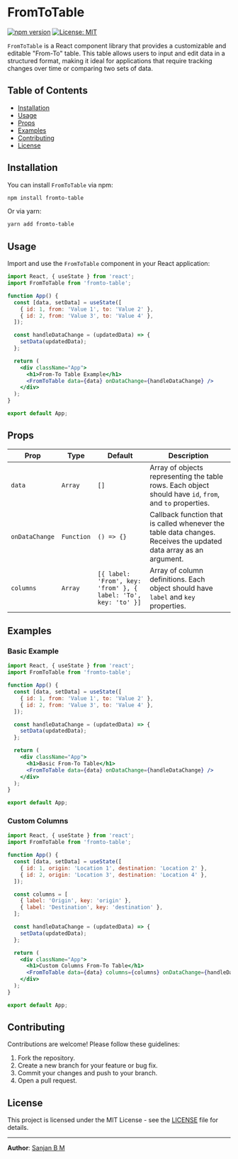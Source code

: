# FromToTable

[![npm version](https://badge.fury.io/js/fromto-table.svg)](https://badge.fury.io/js/fromto-table)
[![License: MIT](https://img.shields.io/badge/License-MIT-yellow.svg)](https://opensource.org/licenses/MIT)

`FromToTable` is a React component library that provides a customizable and editable "From-To" table. This table allows users to input and edit data in a structured format, making it ideal for applications that require tracking changes over time or comparing two sets of data.

## Table of Contents

- [Installation](#installation)
- [Usage](#usage)
- [Props](#props)
- [Examples](#examples)
- [Contributing](#contributing)
- [License](#license)

## Installation

You can install `FromToTable` via npm:

```bash
npm install fromto-table
```

Or via yarn:

```bash
yarn add fromto-table
```

## Usage

Import and use the `FromToTable` component in your React application:

```jsx
import React, { useState } from 'react';
import FromToTable from 'fromto-table';

function App() {
  const [data, setData] = useState([
    { id: 1, from: 'Value 1', to: 'Value 2' },
    { id: 2, from: 'Value 3', to: 'Value 4' },
  ]);

  const handleDataChange = (updatedData) => {
    setData(updatedData);
  };

  return (
    <div className="App">
      <h1>From-To Table Example</h1>
      <FromToTable data={data} onDataChange={handleDataChange} />
    </div>
  );
}

export default App;
```

## Props

| Prop             | Type     | Default | Description                                                                 |
|------------------|----------|---------|-----------------------------------------------------------------------------|
| `data`           | `Array`  | `[]`    | Array of objects representing the table rows. Each object should have `id`, `from`, and `to` properties. |
| `onDataChange`   | `Function` | `() => {}` | Callback function that is called whenever the table data changes. Receives the updated data array as an argument. |
| `columns`        | `Array`  | `[{ label: 'From', key: 'from' }, { label: 'To', key: 'to' }]` | Array of column definitions. Each object should have `label` and `key` properties. |

## Examples

### Basic Example

```jsx
import React, { useState } from 'react';
import FromToTable from 'fromto-table';

function App() {
  const [data, setData] = useState([
    { id: 1, from: 'Value 1', to: 'Value 2' },
    { id: 2, from: 'Value 3', to: 'Value 4' },
  ]);

  const handleDataChange = (updatedData) => {
    setData(updatedData);
  };

  return (
    <div className="App">
      <h1>Basic From-To Table</h1>
      <FromToTable data={data} onDataChange={handleDataChange} />
    </div>
  );
}

export default App;
```

### Custom Columns

```jsx
import React, { useState } from 'react';
import FromToTable from 'fromto-table';

function App() {
  const [data, setData] = useState([
    { id: 1, origin: 'Location 1', destination: 'Location 2' },
    { id: 2, origin: 'Location 3', destination: 'Location 4' },
  ]);

  const columns = [
    { label: 'Origin', key: 'origin' },
    { label: 'Destination', key: 'destination' },
  ];

  const handleDataChange = (updatedData) => {
    setData(updatedData);
  };

  return (
    <div className="App">
      <h1>Custom Columns From-To Table</h1>
      <FromToTable data={data} columns={columns} onDataChange={handleDataChange} />
    </div>
  );
}

export default App;
```

## Contributing

Contributions are welcome! Please follow these guidelines:

1. Fork the repository.
2. Create a new branch for your feature or bug fix.
3. Commit your changes and push to your branch.
4. Open a pull request.

## License

This project is licensed under the MIT License - see the [LICENSE](LICENSE) file for details.

---

**Author**: [Sanjan B M](https://github.com/sanjanb)
```